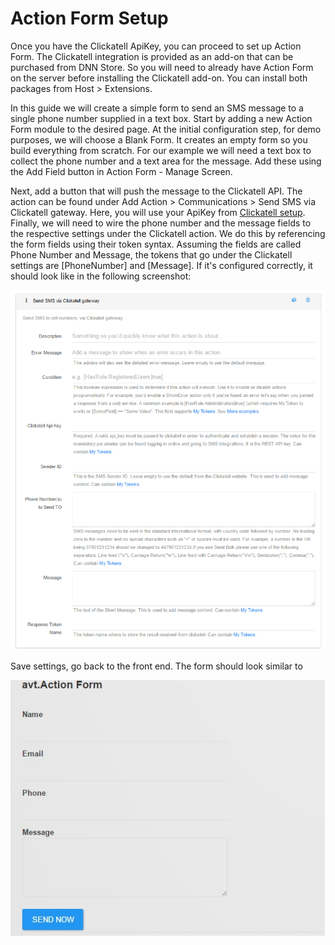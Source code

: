 # Action Form Setup

Once you have the Clickatell ApiKey, you can proceed to set up Action Form. The Clickatell integration is provided as an add-on that can be purchased from DNN Store. So you will need to already have Action Form on the server before installing the Clickatell add-on. You can install both packages from Host &gt; Extensions.

In this guide we will create a simple form to send an SMS message to a single phone number supplied in a text box. Start by adding a new Action Form module to the desired page. At the initial configuration step, for demo purposes, we will choose a Blank Form. It creates an empty form so you build everything from scratch. For our example we will need a text box to collect the phone number and a text area for the message. Add these using the Add Field button in Action Form - Manage Screen.

Next, add a button that will push the message to the Clickatell API. The action can be found under Add Action &gt; Communications &gt; Send SMS via Clickatell gateway. Here, you will use your ApiKey from [Clickatell setup](/clickatell_setup.html). Finally, we will need to wire the phone number and the message fields to the respective settings under the Clickatell action. We do this by referencing the form fields using their token syntax. Assuming the fields are called Phone Number and Message, the tokens that go under the Clickatell settings are \[PhoneNumber\] and \[Message\]. If it's configured correctly, it should look like in the following screenshot:

![](/assets/clicka.png)

Save settings, go back to the front end. The form should look similar to

![](ClickAtell2.jpg)

